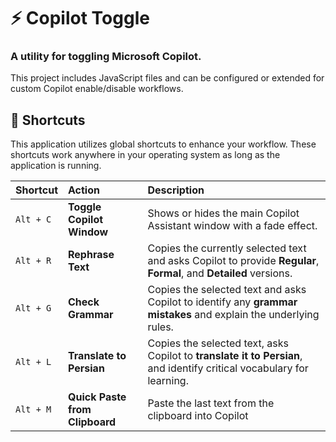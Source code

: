 # ⚡ Copilot Toggle

### A utility for toggling Microsoft Copilot.

This project includes JavaScript files and can be configured or extended for custom Copilot enable/disable workflows.

## 🚀 Shortcuts

This application utilizes global shortcuts to enhance your workflow. These shortcuts work anywhere in your operating system as long as the application is running.

| Shortcut  | Action                         | Description                                                                                                           |
| :-------- | :----------------------------- | :-------------------------------------------------------------------------------------------------------------------- |
| `Alt + C` | **Toggle Copilot Window**      | Shows or hides the main Copilot Assistant window with a fade effect.                                                  |
| `Alt + R` | **Rephrase Text**              | Copies the currently selected text and asks Copilot to provide **Regular**, **Formal**, and **Detailed** versions.    |
| `Alt + G` | **Check Grammar**              | Copies the selected text and asks Copilot to identify any **grammar mistakes** and explain the underlying rules.      |
| `Alt + L` | **Translate to Persian**       | Copies the selected text, asks Copilot to **translate it to Persian**, and identify critical vocabulary for learning. |
| `Alt + M` | **Quick Paste from Clipboard** | Paste the last text from the clipboard into Copilot                                                                   |
